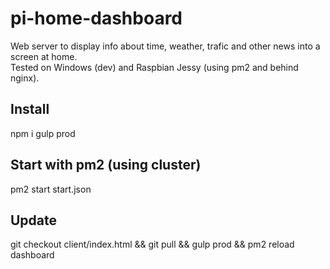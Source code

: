 # pi-home-dashboard

Web server to display info about time, weather, trafic and other news into a screen at home.  
Tested on Windows (dev) and Raspbian Jessy (using pm2 and behind nginx).  

## Install

npm i
gulp prod

## Start with pm2 (using cluster)

pm2 start start.json

## Update

git checkout client/index.html && git pull && gulp prod && pm2 reload dashboard
